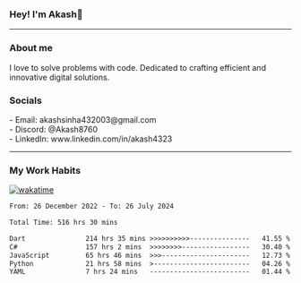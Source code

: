 <h3>Hey! I'm Akash👋</h3>

--- 

<h3>About me</h3>
I love to solve problems with code. Dedicated to crafting efficient and innovative digital solutions.

<h3>Socials</h3>
 - Email: akashsinha432003@gmail.com<br>
 - Discord: @Akash8760<br>
 - LinkedIn: www.linkedin.com/in/akash4323<br>


---

<h3>My Work Habits</h3>

[![wakatime](https://wakatime.com/badge/user/938b2951-49cf-4810-9b9e-c17cde3d3343.svg)](https://wakatime.com/@938b2951-49cf-4810-9b9e-c17cde3d3343)

<!--START_SECTION:waka-->

```txt
From: 26 December 2022 - To: 26 July 2024

Total Time: 516 hrs 30 mins

Dart               214 hrs 35 mins >>>>>>>>>>---------------   41.55 %
C#                 157 hrs 2 mins  >>>>>>>>-----------------   30.40 %
JavaScript         65 hrs 46 mins  >>>----------------------   12.73 %
Python             21 hrs 58 mins  >------------------------   04.26 %
YAML               7 hrs 24 mins   -------------------------   01.44 %
```

<!--END_SECTION:waka-->

